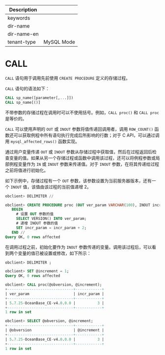 | Description   |                 |
|---------------|-----------------|
| keywords      |                 |
| dir-name      |                 |
| dir-name-en   |                 |
| tenant-type   | MySQL Mode      |

# CALL 


`CALL` 语句用于调用先前使用 `CREATE PROCEDURE` 定义的存储过程。

`CALL` 语句的语法如下：

```sql
CALL sp_name([parameter[,...]])
CALL sp_name[()]
```


不带参数的存储过程在调用时可以不使用括号。例如，`CALL proc()` 和 `CALL proc` 是等价的。

`CALL` 可以使用声明的 `OUT` 或 `INOUT` 参数将值传递回调用者，调用 `ROW_COUNT()` 函数还可以获取例程中所有语句执行完成后所影响的行数；对于 C API，可以通过调用 `mysql_affected_rows()` 函数实现。

通过用户变量传递 `OUT` 或 `INOUT` 参数从存储过程中获取值，然后在过程返回后检查变量的值。如果从另一个存储过程或函数中调用该过程，还可以将例程参数或局部例程变量作为 `IN` 或 `INOUT` 参数来传递值。对于 `INOUT` 参数，在将其传递给过程之前将值进行初始化。

如下示例中，存储过程有一个 `OUT` 参数，该参数设置为当前服务器版本，还有一个 `INOUT` 值，该值由该过程的当前值递增 2。

```sql
obclient> DELIMITER //

obclient> CREATE PROCEDURE proc (OUT ver_param VARCHAR(100), INOUT incr_param INT)
   BEGIN
     # 设置 OUT 参数的值
     SELECT VERSION() INTO ver_param;
     # 递增 INOUT 参数的值
     SET incr_param = incr_param + 2;
   END //
Query OK, 0 rows affected
```

在调用过程之前，初始化要作为 `INOUT` 参数传递的变量。调用该过程后，可以看到两个变量的值已被设置或修改，如下所示：

```sql
obclient> DELIMITER ;

obclient> SET @increment = 1;
Query OK, 0 rows affected

obclient> CALL proc(@obversion, @increment);
+------------------------------+------------+
| ver_param                    | incr_param |
+------------------------------+------------+
| 5.7.25-OceanBase_CE-v4.0.0.0 |          3 |
+------------------------------+------------+
1 row in set

obclient> SELECT @obversion, @increment;
+------------------------------+------------+
| @obversion                   | @increment |
+------------------------------+------------+
| 5.7.25-OceanBase_CE-v4.0.0.0 |          3 |
+------------------------------+------------+
1 row in set
```
